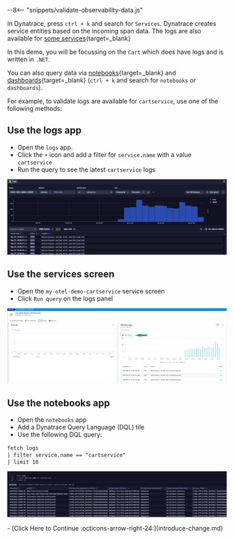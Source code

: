 --8<-- "snippets/validate-observability-data.js"

In Dynatrace, press `ctrl + k` and search for `Services`. Dynatrace creates service entities based on the incoming span data.
The logs are also available for [some services](https://opentelemetry.io/docs/demo/telemetry-features/log-coverage/){target=_blank}

In this demo, you will be focussing on the `Cart`  which does have logs and is written in `.NET`.

You can also query data via [notebooks](https://docs.dynatrace.com/docs/observe-and-explore/dashboards-and-notebooks/notebooks){target=_blank}
and [dashboards](https://docs.dynatrace.com/docs/observe-and-explore/dashboards-and-notebooks/dashboards-new){target=_blank} (`ctrl + k` and search for `notebooks` or `dashboards`).

For example, to validate logs are available for `cartservice`, use one of the following methods:

## Use the logs app
* Open the `logs` app.
* Click the `+` icon and add a filter for `service.name` with a value `cartservice`
* Run the query to see the latest `cartservice` logs

![cart service logs](images/logs-screen-cartservice-filter.png)

## Use the services screen
* Open the `my-otel-demo-cartservice` service screen
* Click `Run query` on the logs panel

![logs on services screen](images/logs-on-service-screen.png)

## Use the notebooks app
* Open the `notebooks` app
* Add a Dynatrace Query Language (DQL) tile
* Use the following DQL query:

```
fetch logs
| filter service.name == "cartservice"
| limit 10
```

![logs in notebook](images/logs-in-notebook.png)

<div class="grid cards" markdown>
- [Click Here to Continue :octicons-arrow-right-24:](introduce-change.md)
</div>